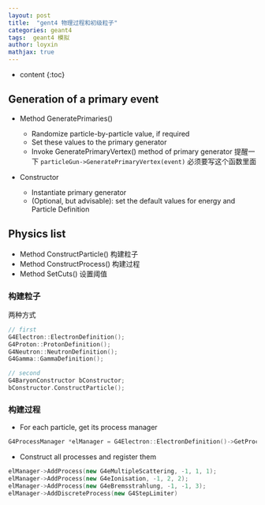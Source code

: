 ```yaml
---
layout: post
title:  "gent4 物理过程和初级粒子"
categories: geant4
tags:  geant4 模拟
author: loyxin
mathjax: true
---
```

* content
{:toc}

## Generation of a primary event

- Method GeneratePrimaries()
    - Randomize particle-by-particle value, if required
    - Set these values to the primary generator
    - Invoke GeneratePrimaryVertex() method of primary generator 提醒一下 `particleGun->GeneratePrimaryVertex(event)` 必须要写这个函数里面

- Constructor
    - Instantiate primary generator
    - (Optional, but advisable): set the default values for energy and Particle Definition 

## Physics list

- Method ConstructParticle() 构建粒子
- Method ConstructProcess() 构建过程
- Method SetCuts() 设置阈值

### 构建粒子
两种方式

```cpp
// first
G4Electron::ElectronDefinition();
G4Proton::ProtonDefinition();
G4Neutron::NeutronDefinition();
G4Gamma::GammaDefinition();

// second
G4BaryonConstructor bConstructor;
bConstructor.ConstructParticle();
```
### 构建过程
- For each particle, get its process manager

```cpp
G4ProcessManager *elManager = G4Electron::ElectronDefinition()->GetProcessManager();
```

- Construct all processes and register them

```cpp
elManager->AddProcess(new G4eMultipleScattering, -1, 1, 1);
elManager->AddProcess(new G4eIonisation, -1, 2, 2);
elManager->AddProcess(new G4eBremsstrahlung, -1, -1, 3);
elManager->AddDiscreteProcess(new G4StepLimiter)
```
